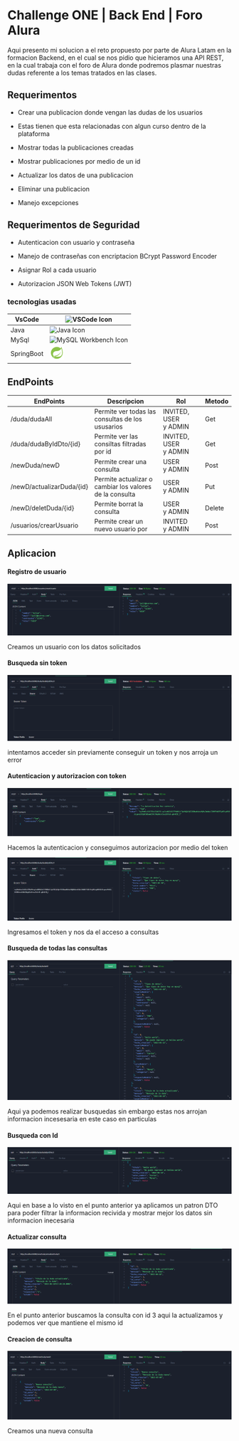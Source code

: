# Challenge ONE | Back End | Foro Alura

Aqui presento mi solucion a el reto propuesto por parte de Alura Latam en la formacion Backend, en el cual se nos pidio que hicieramos una API REST, en la cual trabaja con el foro de Alura donde podremos plasmar nuestras dudas referente a los temas tratados en las clases.

## Requerimentos

- Crear una publicacion donde vengan las dudas de los usuarios

- Estas tienen que esta relacionadas con algun curso dentro de la plataforma

- Mostrar todas la publicaciones creadas

- Mostrar publicaciones por medio de un id

- Actualizar los datos de una publicacion

- Eliminar una publicacion

- Manejo excepciones

## Requerimentos de Seguridad

- Autenticacion con usuario y contraseña

- Manejo de contraseñas con encriptacion BCrypt Password Encoder

- Asignar Rol a cada usuario

- Autorizacion JSON Web Tokens (JWT)

### tecnologias usadas

| VsCode     | ![VSCode Icon](src/main/resources/images/file_type_vscode_icon_130084.ico "Hover text")     |
| ---------- | ------------------------------------------------------------------------------------------- |
| Java       | ![Java Icon](src/main/resources/images/java_original_logo_icon_146458.ico "Hover text")     |
| MySql      | ![MySQL Workbench Icon](src/main/resources/images/mysqlworkbench_103806.ico "Hover text")   |
| SpringBoot | ![Spring Boot Icon](src/main/resources/images/icons8-spring-boot-color-32.png "Hover text") |

## EndPoints

| EndPoints                 | Descripcion                                             | Rol                   | Metodo |
| ------------------------- | ------------------------------------------------------- | --------------------- | ------ |
| /duda/dudaAll             | Permite ver todas las consultas de los ususarios        | INVITED, USER y ADMIN | Get    |
| /duda/dudaByIdDto/{id}    | Permite ver las consiltas filtradas por id              | INVITED, USER y ADMIN | Get    |
| /newDuda/newD             | Permite crear una consulta                              | USER y ADMIN          | Post   |
| /newD/actualizarDuda/{id} | Permite actualizar o cambiar los valores de la consulta | USER y ADMIN          | Put    |
| /newD/deletDuda/{id}      | Permite borrat la consulta                              | USER y ADMIN          | Delete |
| /usuarios/crearUsuario    | Permite crear un nuevo usuario por                      | INVITED y ADMIN       | Post   |

## Aplicacion

#### Registro de usuario

![Registro de Usuario](src/main/resources/images/registroUsuario.png "Hover text")

Creamos un usuario con los datos solicitados

#### Busqueda sin token

![Consulta sin Token](src/main/resources/images/consultaSinToken.png "Hover text")

intentamos acceder sin previamente conseguir un token y nos arroja un error

#### Autenticacion y autorizacion con token

![Conseguir Token](src/main/resources/images/conseguirToken.png "Hover text")

Hacemos la autenticacion y conseguimos autorizacion por medio del token

![Acceso con Token](src/main/resources/images/accesoConToken.png "Hover text")

Ingresamos el token y nos da el acceso a consultas

#### Busqueda de todas las consultas

![Buscar Todas las Dudas](src/main/resources/images/buscarTodasDudas.png "Hover text")

Aqui ya podemos realizar busquedas sin embargo estas nos arrojan informacion incesesaria en este caso en particulas

#### Busqueda con Id

![Buscar Duda por ID](src/main/resources/images/buscarDudaId.png "Hover text")

Aqui en base a lo visto en el punto anterior ya aplicamos un patron DTO para poder filtrar la informacion recivida y mostrar mejor los datos sin informacion inecesaria

#### Actualizar consulta

![Duda Actualizada](src/main/resources/images/dudaActualizada.png "Hover text")

En el punto anterior buscamos la consulta con id 3 aqui la actualizamos y podemos ver que mantiene el mismo id

#### Creacion de consulta

![Creación de Nueva Consulta](src/main/resources/images/creacionNuevaConsulta.png "Hover text")

Creamos una nueva consulta



#### 

#### 
